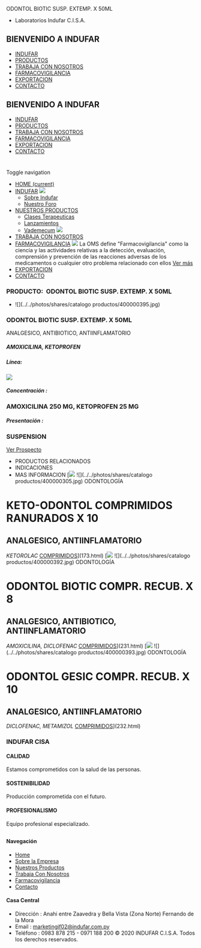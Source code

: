 ODONTOL BIOTIC SUSP. EXTEMP. X 50ML
- Laboratorios Indufar C.I.S.A.
## BIENVENIDO A INDUFAR
* [INDUFAR](234.html#)
* [PRODUCTOS](234.html#)
* [TRABAJA CON NOSOTROS](234.html#)
* [FARMACOVIGILANCIA](234.html#)
* [EXPORTACION](234.html#)
* [CONTACTO](234.html#)
## BIENVENIDO A INDUFAR
* [INDUFAR](../../index.html)
* [PRODUCTOS](../../productos.html)
* [TRABAJA CON NOSOTROS](../../trabaja_con_nosotros.html)
* [FARMACOVIGILANCIA](../../farmacovigilancia.html)
* [EXPORTACION](../../exportacion.html)
* [CONTACTO](../../contacto.html)
# 
Toggle navigation
* [HOME (current)](../../index.html)
* [INDUFAR](234.html#) 
  [![ ](../../photos/shares/Sistema/Menu/indufar_menul.jpg)](../../institucional.html)
  - [Sobre Indufar](../../institucional.html)
  - [Nuestro Foro](../../blog.html)
* [NUESTROS PRODUCTOS](234.html#) 
  - [Clases Terapeuticas](../clases_terapeuticas.html)
  - [Lanzamientos](../lanzamientos.html)
  - [Vademecum](../../productos.html)
  [![ ](../../photos/shares/Sistema/Menu/productos.png)](../../productos.html)
* [TRABAJA CON NOSOTROS](../../trabaja_con_nosotros.html)
* [FARMACOVIGILANCIA](234.html#) 
  [![ ](../../photos/shares/Sistema/Menu/TUBOS.png)](../../farmacovigilancia.html)
  La OMS define "Farmacovigilancia" como la ciencia y las actividades relativas a la detección, evaluación, comprensión y prevención de las reacciones adversas de los medicamentos o cualquier otro problema relacionado con ellos
  [Ver más](../../farmacovigilancia.html)
* [EXPORTACION](../../exportacion.html)
* [CONTACTO](../../contacto.html)
### PRODUCTO:  ODONTOL BIOTIC SUSP. EXTEMP. X 50ML
* ![](../../photos/shares/catalogo productos/400000395.jpg)
### **ODONTOL BIOTIC SUSP. EXTEMP. X 50ML**
ANALGESICO, ANTIBIOTICO, ANTIINFLAMATORIO
##### **AMOXICILINA, KETOPROFEN**
##### **Línea:**
[![](../../photos/shares/Laboratorios/lab_odontol.png)](../linea/4.html)
##### **Concentración :**
### AMOXICILINA 250 MG, KETOPROFEN 25 MG
##### **Presentación :**
### SUSPENSION
[Ver Prospecto](https://www.indufar.com.py/files/shares/prospectos/400000395.pdf)
* PRODUCTOS RELACIONADOS
* INDICACIONES
* MAS INFORMACION
[![](../../photos/shares/Laboratorios/lab_odontol.png)
![](../../photos/shares/catalogo productos/400000305.jpg)
ODONTOLOGÍA
# KETO-ODONTOL COMPRIMIDOS RANURADOS X 10
## ANALGESICO, ANTIINFLAMATORIO
*KETOROLAC*
[COMPRIMIDOS](234.html#)](173.html)
[![](../../photos/shares/Laboratorios/lab_odontol.png)
![](../../photos/shares/catalogo productos/400000392.jpg)
ODONTOLOGÍA
# ODONTOL BIOTIC COMPR. RECUB. X 8
## ANALGESICO, ANTIBIOTICO, ANTIINFLAMATORIO
*AMOXICILINA, DICLOFENAC*
[COMPRIMIDOS](234.html#)](231.html)
[![](../../photos/shares/Laboratorios/lab_odontol.png)
![](../../photos/shares/catalogo productos/400000393.jpg)
ODONTOLOGÍA
# ODONTOL GESIC COMPR. RECUB. X 10
## ANALGESICO, ANTIINFLAMATORIO
*DICLOFENAC, METAMIZOL*
[COMPRIMIDOS](234.html#)](232.html)
### INDUFAR CISA
#### CALIDAD
Estamos comprometidos con la salud de las personas.
#### SOSTENIBILIDAD
Producción comprometida con el futuro.
#### PROFESIONALISMO
Equipo profesional especializado.
## 
#### Navegación
* [Home](../../index.html)
* [Sobre la Empresa](../../institucional.html)
* [Nuestros Productos](../../productos.html)
* [Trabaja Con Nosotros](../../trabaja_con_nosotros.html)
* [Farmacovigilancia](../../farmacovigilancia.html)
* [Contacto](../../contacto.html)
#### Casa Central
* Dirección : Anahi entre Zaavedra y Bella Vista (Zona Norte) Fernando de la Mora
* Email : [marketingif02@indufar.com.py](mailto:marketingif02@indufar.com.py)
* Teléfono : 0983 878 215 - 0971 188 200
© 2020 INDUFAR C.I.S.A. Todos los derechos reservados.